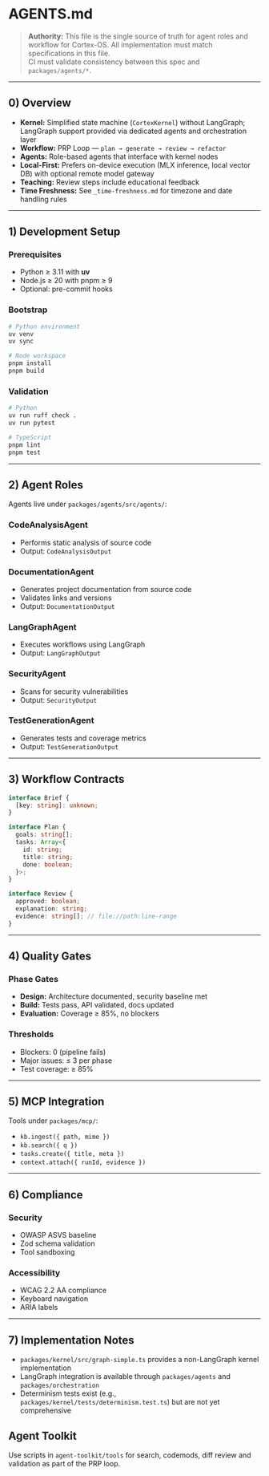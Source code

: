# AGENTS.md

> **Authority:** This file is the single source of truth for agent roles and workflow for Cortex-OS.
> All implementation must match specifications in this file.  
> CI must validate consistency between this spec and `packages/agents/*`.

---

## 0) Overview

- **Kernel:** Simplified state machine (`CortexKernel`) without LangGraph; LangGraph support provided via dedicated agents and orchestration layer
- **Workflow:** PRP Loop — `plan → generate → review → refactor`
- **Agents:** Role-based agents that interface with kernel nodes
- **Local-First:** Prefers on-device execution (MLX inference, local vector DB) with optional remote model gateway
- **Teaching:** Review steps include educational feedback
- **Time Freshness:** See `_time-freshness.md` for timezone and date handling rules

---

## 1) Development Setup

### Prerequisites

- Python ≥ 3.11 with **uv**
- Node.js ≥ 20 with pnpm ≥ 9
- Optional: pre-commit hooks

### Bootstrap

```bash
# Python environment
uv venv
uv sync

# Node workspace
pnpm install
pnpm build
```

### Validation

```bash
# Python
uv run ruff check .
uv run pytest

# TypeScript
pnpm lint
pnpm test
```

---

## 2) Agent Roles

Agents live under `packages/agents/src/agents/`:

### CodeAnalysisAgent

- Performs static analysis of source code
- Output: `CodeAnalysisOutput`

### DocumentationAgent

- Generates project documentation from source code
- Validates links and versions
- Output: `DocumentationOutput`

### LangGraphAgent

- Executes workflows using LangGraph
- Output: `LangGraphOutput`

### SecurityAgent

- Scans for security vulnerabilities
- Output: `SecurityOutput`

### TestGenerationAgent

- Generates tests and coverage metrics
- Output: `TestGenerationOutput`

---

## 3) Workflow Contracts

```typescript
interface Brief {
  [key: string]: unknown;
}

interface Plan {
  goals: string[];
  tasks: Array<{
    id: string;
    title: string;
    done: boolean;
  }>;
}

interface Review {
  approved: boolean;
  explanation: string;
  evidence: string[]; // file://path:line-range
}
```

---

## 4) Quality Gates

### Phase Gates

- **Design:** Architecture documented, security baseline met
- **Build:** Tests pass, API validated, docs updated
- **Evaluation:** Coverage ≥ 85%, no blockers

### Thresholds

- Blockers: 0 (pipeline fails)
- Major issues: ≤ 3 per phase
- Test coverage: ≥ 85%

---

## 5) MCP Integration

Tools under `packages/mcp/`:

- `kb.ingest({ path, mime })`
- `kb.search({ q })`
- `tasks.create({ title, meta })`
- `context.attach({ runId, evidence })`

---

## 6) Compliance

### Security

- OWASP ASVS baseline
- Zod schema validation
- Tool sandboxing

### Accessibility

- WCAG 2.2 AA compliance
- Keyboard navigation
- ARIA labels

---

## 7) Implementation Notes

- `packages/kernel/src/graph-simple.ts` provides a non-LangGraph kernel implementation
- LangGraph integration is available through `packages/agents` and `packages/orchestration`
- Determinism tests exist (e.g., `packages/kernel/tests/determinism.test.ts`) but are not yet comprehensive

## Agent Toolkit

Use scripts in `agent-toolkit/tools` for search, codemods, diff review and validation as part of the PRP loop.
